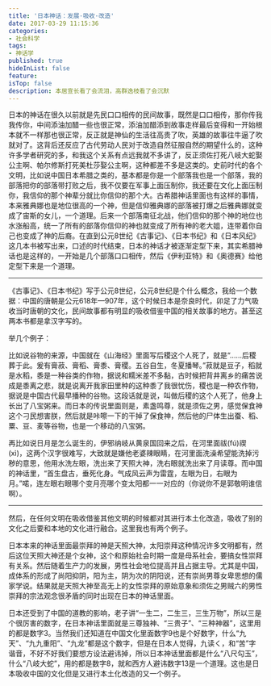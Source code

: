 ```yaml
---
title: '日本神话：发展·吸收·改造'
date: 2017-03-29 11:15:36
categories:
- 社会科学
tags:
- 神话学
published: true
hideInList: false
feature: 
isTop: false
description: 本居宣长看了会流泪，高群逸枝看了会沉默
---
```

日本的神话在很久以前就是先民口口相传的民间故事，既然是口口相传，那你传我我传你，中间添油加醋一些也很正常，添油加醋添到故事走样最后变得和一开始根本就不一样那也很正常，反正就是神仙的生活往高贵了吹，英雄的故事往牛逼了吹就对了。这背后还反应了古代劳动人民对于改造自然征服自然的期望什么的，这种许多学者研究的多，和我这个关系有点远我就不多讲了，反正须佐打死八岐大蛇娶公主啊、帕尔修斯打死美杜莎娶公主啊，这种都差不多是这类的。史前时代的各个文明，比如说中国日本希腊之类的，基本都是你是一个部落我也是一个部落，我的部落把你的部落带打败之后，我不仅要在军事上面压制你，我还要在文化上面压制你，我信仰的那个神辈分就比你信仰的那个大。古希腊神话里面也有这样的事情，本来雅典娜也是地位很高的一个神，但是信仰雅典娜的部落被打爆之后雅典娜就变成了宙斯的女儿，一个道理。后来一个部落南征北战，他们信仰的那个神的地位也水涨船高，统一了所有的部落你信仰的神也就变成了所有神的老大姐，连带着你自己也变成了神的后裔。在直到公元8世纪《古事记》、《日本书纪》和《日本风纪》这几本书被写出来，口述的时代结束，日本的神话才被逐渐定型下来，其实希腊神话也是这样的，一开始是几个部落口口相传，然后《伊利亚特》和《奥德赛》给他定型下来是一个道理。

---

《古事记》、《日本书纪》写于公元8世纪，公元8世纪是个什么概念，我给一个数据：中国的唐朝是公元618年—907年，这个时候日本是奈良时代，卯足了力气吸收当时唐朝的文化，民间故事都有明显的吸收借鉴中国的相关故事的地方。甚至这两本书都是拿汉字写的。

举几个例子：

比如说谷物的来源，中国就在《山海经》里面写后稷这个人死了，就是“……后稷葬于此。爰有膏菽、膏稻、膏黍、膏稷。五谷自生，冬夏播琴。”菽就是豆子，稻就是水稻，黍是一种谷类的作物，据说和糯米差不多黏，古时候把背井离乡的痛苦说成是黍离之悲，就是说离开我家田里种的这种黍了我很忧伤，稷也是一种农作物，据说是中国古代最早播种的谷物。这段话就是说，叫做后稷的这个人死了，他身上长出了八宝粥来。而日本的传说里面则是，素盏鸣尊，就是须佐之男，感觉保食神这个刁民想害朕，然后就是咔嚓一下的干掉了保食神，然后他的尸体生出蚕、稻、粟、豆、麦等谷物，也是一个移动的八宝粥。

再比如说日月是怎么诞生的，伊邪纳岐从黄泉国回来之后，在河里面祓(fú)禊(xì)，这两个汉字很难写，大致就是嫌他老婆辣眼睛，在河里面洗澡希望能洗掉污秽的意思，他用水洗左眼，洗出来了天照大神，洗右眼就洗出来了月读尊。而中国的神话里，“首生盘古，垂死化身。气成风云声为雷霆，左眼为日，右眼为月。”喏，连左眼右眼哪个变月亮哪个变太阳都一一对应的（你说你不是郭敬明谁信啊）。

---

然后，在任何文明在吸收借鉴其他文明的时候都对其进行本土化改造，吸收了别的文化之后要和本地的文化进行融合。这里我也有两个例子。

日本本来的神话里面最崇拜的神是天照大神，太阳崇拜这种情况许多文明都有，然后这位天照大神还是个女神，这个和原始社会时期一度是母系社会，要搞女性崇拜有关系。然后随着生产力的发展，男性社会地位提高并且占据主导。尤其是中国，成体系的形成了尚阳抑阴，阳为主，阴为次的阴阳说，还有崇尚男尊女卑思想的儒家学说。结果就是天照大神至高无上的女性崇拜的原始意象和须佐之男贼六的男性崇拜的宗法观念很矛盾的同时出现在日本的神话里面。

日本还受到了中国的道教的影响，老子讲“一生二，二生三，三生万物”，所以三是个很厉害的数字，在日本神话里面就是三尊独神、“三贵子”、“三种神器”，这里用的都是数字3。当然我们还知道在中国文化里面数字9也是个好数字，什么“九天”、“九九重阳”、“九龙”都是这个数字，但是在日本人觉得，九读く，和“苦”字谐音，不好不好我们要想方设法避讳掉，所以日本神话里面都是什么“八尺勾玉”，什么“八岐大蛇”，用的都是数字8，就和西方人避讳数字13是一个道理。这也是日本吸收中国的文化但是又进行本土化改造的又一个例子。
